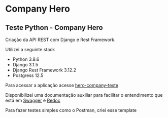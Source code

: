 # Company Hero

## Teste Python - Company Hero

Criação da API REST com Django e Rest Framework.

Utilizei a seguinte stack

* Python 3.8.6
* Django 3.1.5
* Django Rest Framework 3.12.2
* Postgress 12.5

Para acessar a aplicação acesse [hero-company-teste](https://hero-company-teste.herokuapp.com/)

Disponibilizei uma documentação auxiliar para facilitar o entendimento que está em [Swagger](https://hero-company-teste.herokuapp.com/swagger) e [Redoc](https://hero-company-teste.herokuapp.com/redoc/)

Para fazer testes simples como o Postman, criei esse template

<div class="postman-run-button"
data-postman-action="collection/import"
data-postman-var-1="bd578ba3868f550f4f4a"></div>
<script type="text/javascript">
  (function (p,o,s,t,m,a,n) {
    !p[s] && (p[s] = function () { (p[t] || (p[t] = [])).push(arguments); });
    !o.getElementById(s+t) && o.getElementsByTagName("head")[0].appendChild((
      (n = o.createElement("script")),
      (n.id = s+t), (n.async = 1), (n.src = m), n
    ));
  }(window, document, "_pm", "PostmanRunObject", "https://run.pstmn.io/button.js"));
</script>